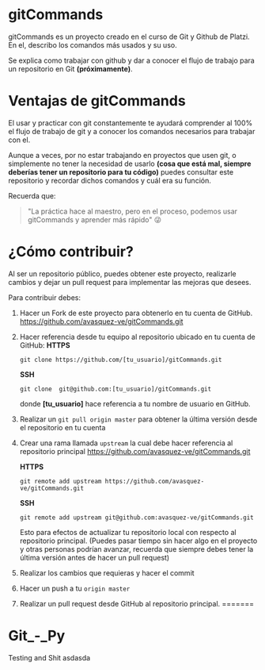 # gitCommands
gitCommands es un proyecto creado en el curso de Git y Github de Platzi. En el, describo los comandos más usados y su uso.

Se explica como trabajar con github y dar a conocer el flujo de trabajo para un repositorio en Git **(próximamente)**.

# Ventajas de gitCommands
El usar y practicar con git constantemente te ayudará comprender al 100% el flujo de trabajo de git y a conocer los comandos necesarios para trabajar con el.

Aunque a veces, por no estar trabajando en proyectos que usen git, o simplemente no tener la necesidad de usarlo **(cosa que está mal, siempre  deberías tener un repositorio para tu código)** puedes consultar este repositorio y recordar dichos comandos y cuál era su función.

Recuerda que:
> "La práctica hace al maestro, pero en el proceso, podemos usar gitCommands y aprender más rápido" 😜

# ¿Cómo contribuir?
Al ser un repositorio público, puedes obtener este proyecto, realizarle cambios y dejar un pull request para implementar las mejoras que desees.

Para contribuir debes:
1. Hacer un Fork de este proyecto para obtenerlo en tu cuenta de GitHub.  https://github.com/avasquez-ve/gitCommands.git
1. Hacer referencia desde tu equipo al repositorio ubicado en tu cuenta de GitHub:
	**HTTPS**
	```
	git clone https://github.com/[tu_usuario]/gitCommands.git
	```

	**SSH**
	```
	git clone  git@github.com:[tu_usuario]/gitCommands.git
	```
	donde **[tu_usuario]** hace referencia a tu nombre de usuario en GitHub.
1. Realizar un `git pull origin master` para obtener la última versión desde el repositorio en tu cuenta
1. Crear una rama llamada `upstream` la cual debe hacer referencia al repositorio principal https://github.com/avasquez-ve/gitCommands.git

	**HTTPS**
	```
	git remote add upstream https://github.com/avasquez-ve/gitCommands.git
	```

	**SSH**
	```
	git remote add upstream git@github.com:avasquez-ve/gitCommands.git
	```
	Esto para efectos de actualizar tu repositorio local con respecto al repositorio principal. (Puedes pasar tiempo sin hacer algo en el proyecto y otras personas podrían avanzar, recuerda que siempre debes tener la última versión antes de hacer un pull request)
1. Realizar los cambios que requieras y hacer el commit
1. Hacer un push a tu `origin master` 
1. Realizar un pull request desde GitHub al repositorio principal.
=======
# Git_-_Py
Testing and Shit
asdasda

